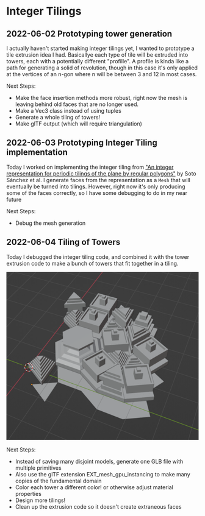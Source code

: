 # Integer Tilings

## 2022-06-02 Prototyping tower generation

I actually haven't started making integer tilings yet,
I wanted to prototype a tile extrusion idea I had.
Basicallye each type of tile will be extruded into towers,
each with a potentially different "profille". A profile
is kinda like a path for generating a solid of revolution,
though in this case it's only applied at the vertices of
an n-gon where n will be between 3 and 12 in most cases.

Next Steps:

* Make the face insertion methods more robust, right now
the mesh is leaving behind old faces that are no longer used.
* Make a Vec3 class instead of using tuples
* Generate a whole tiling of towers!
* Make glTF output (which will require triangulation)

## 2022-06-03 Prototyping Integer Tiling implementation

Today I worked on implementing the integer tiling from
["An integer representation for periodic tilings of the plane by regular polygons"](https://reality.cs.ucl.ac.uk/projects/tilings/sotosanchez2021integer.pdf)
by Soto Sánchez et al. I generate faces from the representation as a `Mesh`
that will eventually be turned into tilings. However, right now it's only
producing some of the faces correctly, so I have some debugging to do in my
near future

Next Steps:

* Debug the mesh generation

## 2022-06-04 Tiling of Towers

Today I debugged the integer tiling code, and combined it with the tower
extrusion code to make a bunch of towers that fit together in a tiling.

![Example output](figures/test-tiling-output.png)

Next Steps:

* Instead of saving many disjoint models, generate one GLB file with multiple
    primitives
* Also use the glTF extension EXT_mesh_gpu_instancing to make many copies of
    the fundamental domain
* Color each tower a different color! or otherwise adjust material properties
* Design more tilings!
* Clean up the extrusion code so it doesn't create extraneous faces